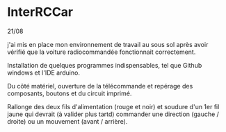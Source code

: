 InterRCCar
==========

21/08

j'ai mis en place mon environnement de travail au sous sol après avoir vérifié que la voiture radiocommandée fonctionnait correctement.

Installation de quelques programmes indispensables, tel que Github windows et l'IDE arduino.

Du côté matériel, ouverture de la télécommande et repérage des composants, boutons et du circuit imprimé.

Rallonge des deux fils d'alimentation (rouge et noir) et soudure d'un 1er fil jaune qui devrait (à valider plus tartd) commander une direction (gauche / droite) ou un mouvement (avant / arrière).








